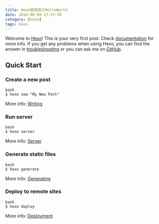 ```yaml
---
title: Hexo使用简介HelloWorld
date: 2016-08-09 17:37:58
category: [note]
tags: hexo
---
```

Welcome to [Hexo](https://hexo.io/)! This is your very first post. Check [documentation](https://hexo.io/docs/) for more info. If you get any problems when using Hexo, you can find the answer in [troubleshooting](https://hexo.io/docs/troubleshooting.html) or you can ask me on [GitHub](https://github.com/hexojs/hexo/issues).
<!--more-->

## Quick Start

### Create a new post
```
bash
$ hexo new "My New Post"
```
More info: [Writing](https://hexo.io/docs/writing.html)

### Run server

	bash
	$ hexo server


More info: [Server](https://hexo.io/docs/server.html)

### Generate static files

	bash
	$ hexo generate


More info: [Generating](https://hexo.io/docs/generating.html)

### Deploy to remote sites

	bash
	$ hexo deploy


More info: [Deployment](https://hexo.io/docs/deployment.html)
